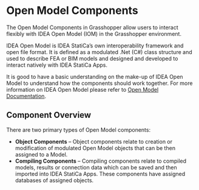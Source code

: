 # Open Model Components

The Open Model Components in Grasshopper allow users to interact flexibly with IDEA Open Model (IOM) in the Grasshopper environment. 

IDEA Open Model is IDEA StatiCa’s own interoperability framework and open file format. It is defined as a modulated .Net (C#) class structure and used to describe FEA or BIM models and designed and developed to interact natively with IDEA StatiCa Apps.

It is good to have a basic understanding on the make-up of IDEA Open Model to understand how the components should work together. For more information on IDEA Open Model please refer to [Open Model Documentation](../../iom/iom_getting_started.md).

## Component Overview

There are two primary types of Open Model components:
* **Object Components** – Object components relate to creation or modification of modulated Open Model objects that can be then assigned to a Model. 
* **Compiling Components** – Compiling components relate to compiled models, results or connection data which can be saved and then imported into IDEA StatiCa Apps. These components have assigned databases of assigned objects. 
